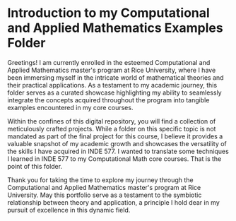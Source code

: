 # Introduction to my Computational and Applied Mathematics Examples Folder

Greetings! I am currently enrolled in the esteemed Computational and Applied Mathematics master's program at Rice University, where I have been immersing myself in the intricate world of mathematical theories and their practical applications. As a testament to my academic journey, this folder serves as a curated showcase highlighting my ability to seamlessly integrate the concepts acquired throughout the program into tangible examples encountered in my core courses.

Within the confines of this digital repository, you will find a collection of meticulously crafted projects. While a folder on this specific topic is not mandated as part of the final project for this course, I believe it provides a valuable snapshot of my academic growth and showcases the versatility of the skills I have acquired in INDE 577. I wanted to translate some techniques I learned in INDE 577 to my Computational Math core courses. That is the point of this folder. 

Thank you for taking the time to explore my journey through the Computational and Applied Mathematics master's program at Rice University. May this portfolio serve as a testament to the symbiotic relationship between theory and application, a principle I hold dear in my pursuit of excellence in this dynamic field.